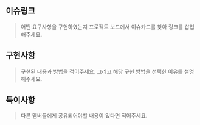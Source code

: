 ## 이슈링크

> 어떤 요구사항을 구현하였는지 프로젝트 보드에서 이슈카드를 찾아 링크를 삽입해주세요.

## 구현사항

> 구현된 내용과 방법을 적어주세요. 그리고 해당 구현 방법을 선택한 이유를 설명해주세요.

## 특이사항

> 다른 멤버들에게 공유되어야할 내용이 있다면 적어주세요.
